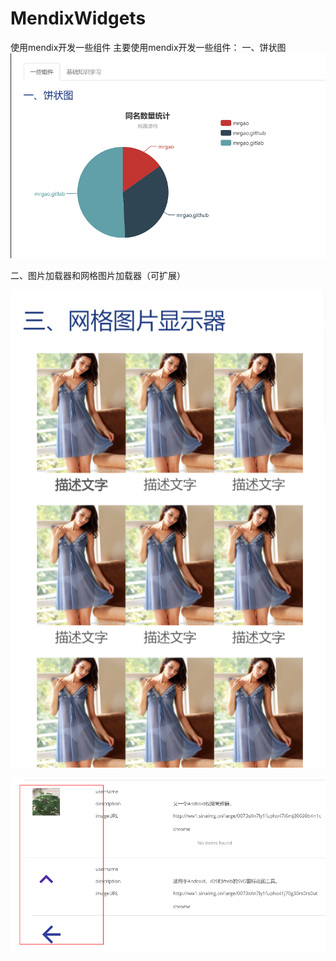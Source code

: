 # MendixWidgets
使用mendix开发一些组件
主要使用mendix开发一些组件：
一、饼状图
![](./PieChart/images/prichart.png)



二、图片加载器和网格图片加载器（可扩展）


![](./ImageViewer/images/gridImages.png)

![](./ImageViewer/images/imageUrl.png)
